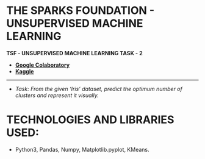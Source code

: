 # THE SPARKS FOUNDATION - UNSUPERVISED MACHINE LEARNING

**TSF - UNSUPERVISED MACHINE LEARNING TASK - 2**
 
 - **[Google Colaboratory](https://github.com/Amey-Thakur/TSF-UNSUPERVISED-MACHINE-LEARNING/blob/main/TSF_INTERNSHIP_TASK_2_UNSUPERVISED_LEARNING.ipynb)**
 - **[Kaggle](https://www.kaggle.com/ameythakur20/tsf-internship-task-2-unsupervised-learning)**

---

 - _Task: From the given ‘Iris’ dataset, predict the optimum number of clusters and represent it visually._

# TECHNOLOGIES AND LIBRARIES USED:
 - Python3, Pandas, Numpy, Matplotlib.pyplot, KMeans.
